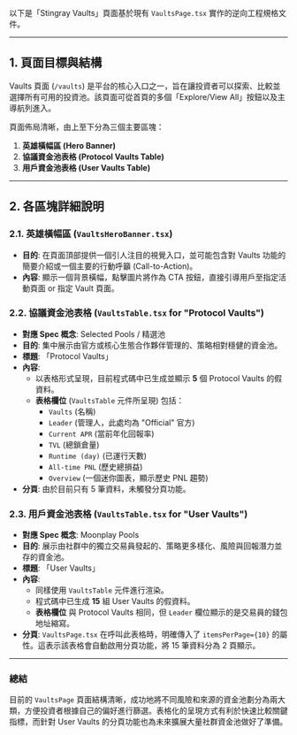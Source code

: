 以下是「Stingray Vaults」頁面基於現有 `VaultsPage.tsx` 實作的逆向工程規格文件。

---

## 1. 頁面目標與結構

Vaults 頁面 (`/vaults`) 是平台的核心入口之一，旨在讓投資者可以探索、比較並選擇所有可用的投資池。該頁面可從首頁的多個「Explore/View All」按鈕以及主導航列進入。

頁面佈局清晰，由上至下分為三個主要區塊：

1.  **英雄橫幅區 (Hero Banner)**
2.  **協議資金池表格 (Protocol Vaults Table)**
3.  **用戶資金池表格 (User Vaults Table)**

---

## 2. 各區塊詳細說明

### 2.1. 英雄橫幅區 (`VaultsHeroBanner.tsx`)

*   **目的**: 在頁面頂部提供一個引人注目的視覺入口，並可能包含對 Vaults 功能的簡要介紹或一個主要的行動呼籲 (Call-to-Action)。
*   **內容**: 顯示一個背景橫幅，點擊圖片將作為 CTA 按鈕，直接引導用戶至指定活動頁面 or 指定 Vault 頁面。

### 2.2. 協議資金池表格 (`VaultsTable.tsx` for "Protocol Vaults")

*   **對應 Spec 概念**: Selected Pools / 精選池
*   **目的**: 集中展示由官方或核心生態合作夥伴管理的、策略相對穩健的資金池。
*   **標題**: 「Protocol Vaults」
*   **內容**:
    *   以表格形式呈現，目前程式碼中已生成並顯示 **5** 個 Protocol Vaults 的假資料。
    *   **表格欄位** (`VaultsTable` 元件所呈現) 包括：
        *   `Vaults` (名稱)
        *   `Leader` (管理人，此處均為 "Official" 官方)
        *   `Current APR` (當前年化回報率)
        *   `TVL` (總鎖倉量)
        *   `Runtime (day)` (已運行天數)
        *   `All-time PNL` (歷史總損益)
        *   `Overview` (一個迷你圖表，顯示歷史 PNL 趨勢)
*   **分頁**: 由於目前只有 5 筆資料，未觸發分頁功能。

### 2.3. 用戶資金池表格 (`VaultsTable.tsx` for "User Vaults")

*   **對應 Spec 概念**: Moonplay Pools
*   **目的**: 展示由社群中的獨立交易員發起的、策略更多樣化、風險與回報潛力並存的資金池。
*   **標題**: 「User Vaults」
*   **內容**:
    *   同樣使用 `VaultsTable` 元件進行渲染。
    *   程式碼中已生成 **15** 組 User Vaults 的假資料。
    *   **表格欄位** 與 Protocol Vaults 相同，但 `Leader` 欄位顯示的是交易員的錢包地址縮寫。
*   **分頁**: `VaultsPage.tsx` 在呼叫此表格時，明確傳入了 `itemsPerPage={10}` 的屬性。這表示該表格會自動啟用分頁功能，將 15 筆資料分為 2 頁顯示。

---

### 總結

目前的 `VaultsPage` 頁面結構清晰，成功地將不同風險和來源的資金池劃分為兩大類，方便投資者根據自己的偏好進行篩選。表格化的呈現方式有利於快速比較關鍵指標，而針對 User Vaults 的分頁功能也為未來擴展大量社群資金池做好了準備。
